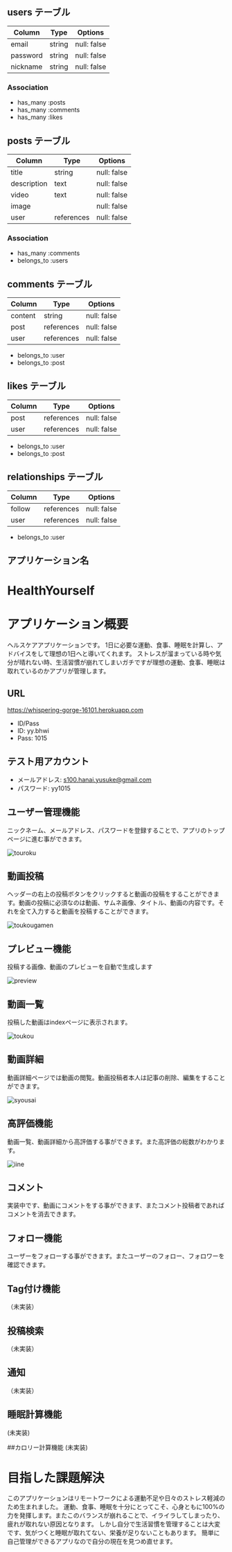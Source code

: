 ## users テーブル

| Column     | Type   | Options     |
| ---------- | ------ | ----------- |
| email      | string | null: false |
| password   | string | null: false |
| nickname   | string | null: false |

### Association

- has_many :posts
- has_many :comments
- has_many :likes

## posts テーブル

| Column      | Type       | Options     |
| ----------- | ---------- | ----------- |
| title       | string     | null: false |
| description | text       | null: false |
| video       | text       | null: false |
| image       |            | null: false |
| user        | references | null: false |

### Association

- has_many :comments
- belongs_to :users

## comments テーブル

| Column      | Type       | Options     |
| ----------- | ---------- | ----------- |
| content     | string     | null: false |
| post        | references | null: false |
| user        | references | null: false |

- belongs_to :user
- belongs_to :post

## likes テーブル

| Column      | Type       | Options     |
| ----------- | ---------- | ----------- |
| post        | references | null: false |
| user        | references | null: false |

- belongs_to :user
- belongs_to :post

## relationships テーブル

| Column      | Type       | Options     |
| ----------- | ---------- | ----------- |
| follow      | references | null: false |
| user        | references | null: false |

- belongs_to :user
## アプリケーション名

# HealthYourself


# アプリケーション概要
ヘルスケアアプリケーションです。
1日に必要な運動、食事、睡眠を計算し、アドバイスをして理想の1日へと導いてくれます。
ストレスが溜まっている時や気分が晴れない時、生活習慣が崩れてしまいガチですが理想の運動、食事、睡眠は取れているのかアプリが管理します。


## URL
https://whispering-gorge-16101.herokuapp.com
- ID/Pass
- ID: yy.bhwi
- Pass: 1015
## テスト用アカウント
- メールアドレス: s100.hanai.yusuke@gmail.com
- パスワード: yy1015


## ユーザー管理機能
ニックネーム、メールアドレス、パスワードを登録することで、アプリのトップページに進む事ができます。

![touroku](https://user-images.githubusercontent.com/64278026/123901891-cfdb8200-d9a6-11eb-9338-5f4c030d7061.gif)

## 動画投稿
ヘッダーの右上の投稿ボタンをクリックすると動画の投稿をすることができます。動画の投稿に必須なのは動画、サムネ画像、タイトル、動画の内容です。それを全て入力すると動画を投稿することができます。

![toukougamen](https://user-images.githubusercontent.com/64278026/123903492-c30c5d80-d9a9-11eb-80c7-e8e813377f4c.gif)

## プレビュー機能
投稿する画像、動画のプレビューを自動で生成します

![preview](https://user-images.githubusercontent.com/64278026/123904554-a2450780-d9ab-11eb-8863-0d2e4a2b8188.gif)


## 動画一覧
投稿した動画はindexページに表示されます。

![toukou](https://user-images.githubusercontent.com/64278026/123900000-365ea100-d9a3-11eb-9199-a048d2132ecf.gif)

## 動画詳細
動画詳細ページでは動画の閲覧。動画投稿者本人は記事の削除、編集をすることができます。

![syousai](https://user-images.githubusercontent.com/64278026/123902289-948d8300-d9a7-11eb-8a2f-b4b2e0a4b1a2.gif)

## 高評価機能
動画一覧、動画詳細から高評価する事ができます。また高評価の総数がわかります。

![iine](https://user-images.githubusercontent.com/64278026/123902615-1f6e7d80-d9a8-11eb-9d00-413e9adad9bd.gif)

## コメント
実装中です、動画にコメントをする事ができます、またコメント投稿者であればコメントを消去できます。

## フォロー機能
ユーザーをフォローする事ができます。またユーザーのフォロー、フォロワーを確認できます。

## Tag付け機能
（未実装）

## 投稿検索
（未実装）

## 通知
（未実装）

## 睡眠計算機能
(未実装)

##カロリー計算機能
(未実装)

# 目指した課題解決
このアプリケーションはリモートワークによる運動不足や日々のストレス軽減のため生まれました。
運動、食事、睡眠を十分にとってこそ、心身ともに100%の力を発揮します。またこのバランスが崩れることで、イライラしてしまったり、疲れが取れない原因となります。
しかし自分で生活習慣を管理することは大変です、気がつくと睡眠が取れてない、栄養が足りないこともあります。
簡単に自己管理ができるアプリなので自分の現在を見つめ直せます。
